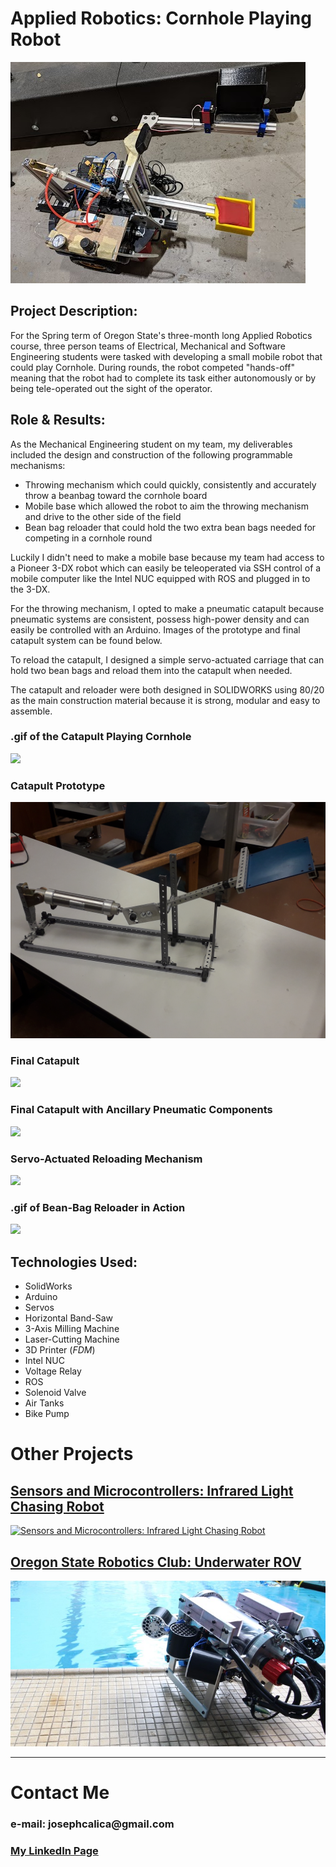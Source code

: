 # Applied Robotics: Cornhole Playing Robot

<img src="images/Everything.jpg?raw=true"/>

## __Project Description__: 

For the Spring term of Oregon State's three-month long Applied Robotics course, three person teams of Electrical, Mechanical and Software Engineering students were tasked with developing a small mobile robot that could play Cornhole. During rounds, the robot competed "hands-off" meaning that the robot had to complete its task either autonomously or by being tele-operated out the sight of the operator.

## __Role & Results__:

As the Mechanical Engineering student on my team, my deliverables included the design and construction of the following programmable mechanisms:
* Throwing mechanism which could quickly, consistently and accurately throw a beanbag toward the cornhole board
* Mobile base which allowed the robot to aim the throwing mechanism and drive to the other side of the field
* Bean bag reloader that could hold the two extra bean bags needed for competing in a cornhole round

Luckily I didn't need to make a mobile base because my team had access to a Pioneer 3-DX robot which can easily be teleoperated via SSH control of a mobile computer like the Intel NUC equipped with ROS and plugged in to the 3-DX.

For the throwing mechanism, I opted to make a pneumatic catapult because pneumatic systems are consistent, possess high-power density and can easily be controlled with an Arduino. Images of the prototype and final catapult system can be found below.

To reload the catapult, I designed a simple servo-actuated carriage that can hold two bean bags and reload them into the catapult when needed.

The catapult and reloader were both designed in SOLIDWORKS using 80/20 as the main construction material because it is strong, modular and easy to assemble.

### __.gif of the Catapult Playing Cornhole__
<img src="images/Throw.gif?raw=true"/>

### __Catapult Prototype__
<img src="images/Cat_Proto.jpg?raw=true"/>

### __Final Catapult__
<img src="images/Cat_Final.jpg?raw=true"/>

### __Final Catapult with Ancillary Pneumatic Components__
<img src="images/Cat_Cart.jpg?raw=true"/>

### __Servo-Actuated Reloading Mechanism__
<img src="images/Load_Tech.jpg?raw=true"/>

### __.gif of Bean-Bag Reloader in Action__
<img src="images/Reload.gif?raw=true">



## __Technologies Used__:
* SolidWorks
* Arduino
* Servos
* Horizontal Band-Saw
* 3-Axis Milling Machine
* Laser-Cutting Machine
* 3D Printer (_FDM_)
* Intel NUC
* Voltage Relay
* ROS
* Solenoid Valve
* Air Tanks
* Bike Pump

# Other Projects

## [Sensors and Microcontrollers: Infrared Light Chasing Robot](/ME451)
[![Sensors and Microcontrollers: Infrared Light Chasing Robot](images/Bot_Final.jpg?raw=true)](josephcalica.github.io/ME451 "Sensors and Microcontrollers: Infrared Light Chasing Robot")

## [Oregon State Robotics Club: Underwater ROV](/OSURC)
[![Oregon State Robotics Club: Underwater ROV](images/ROV.jpg?raw=true)](josephcalica.github.io/OSURC "Oregon State Robotics Club: Underwater ROV")

---
# Contact Me

### __e-mail: josephcalica@gmail.com__
### [My LinkedIn Page](https://www.linkedin.com/in/joseph-calica/)
